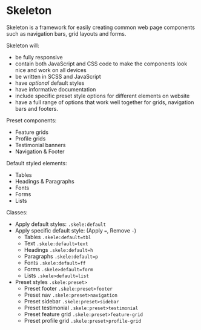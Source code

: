 # Skeleton

Skeleton is a framework for easily creating common web page components such as navigation bars, grid layouts and forms. 

Skeleton will:
- be fully responsive 
- contain both JavaScript and CSS code to make the components look nice and work on all devices
- be written in SCSS and JavaScript
- have *optional* default styles
- have informative documentation 
- include specific preset style options for different elements on website
- have a full range of options that work well together for grids, navigation bars and footers. 

Preset components: 
- Feature grids
- Profile grids
- Testimonial banners
- Navigation & Footer

Default styled elements: 
- Tables
- Headings & Paragraphs
- Fonts
- Forms
- Lists

Classes:
- Apply default styles: `.skele:default`
- Apply specific default style: (Apply `=`, Remove `-`)
  - Tables `.skele:default=tbl`
  - Text `.skele:default=text`
  - Headings `.skele:default=h`
  - Paragraphs `.skele:default=p`
  - Fonts `.skele:default=ff`
  - Forms `.skele>default=form`
  - Lists `.skele>default=list`
- Preset styles `.skele:preset>`
  - Preset footer `.skele:preset>footer`
  - Preset nav `.skele:preset>navigation`
  - Preset sidebar `.skele:preset>sidebar`
  - Preset testimonial `.skele:preset>testimonial`
  - Preset feature grid `.skele:preset>feature-grid`
  - Preset profile grid `.skele:preset>profile-grid`
